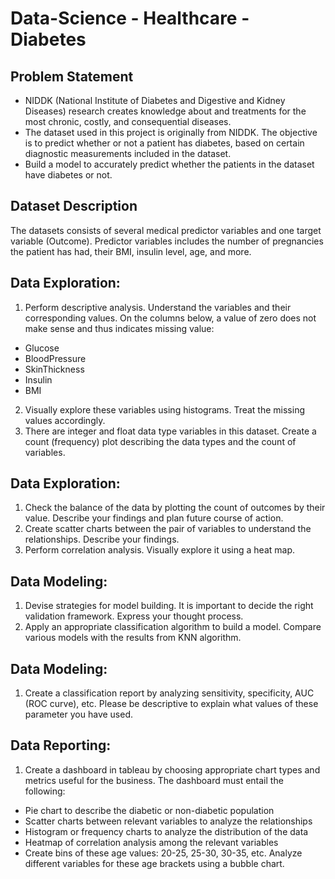 # Data-Science - Healthcare -  Diabetes 

## Problem Statement
* NIDDK (National Institute of Diabetes and Digestive and Kidney Diseases) research creates knowledge about and treatments for the most chronic, costly, and consequential diseases.
* The dataset used in this project is originally from NIDDK. The objective is to predict whether or not a patient has diabetes, based on certain diagnostic measurements included in the dataset.
* Build a model to accurately predict whether the patients in the dataset have diabetes or not.

## Dataset Description
The datasets consists of several medical predictor variables and one target variable (Outcome). Predictor variables includes the number of pregnancies the patient has had, their BMI, insulin level, age, and more.

## Data Exploration:

1. Perform descriptive analysis. Understand the variables and their corresponding values. On the columns below, a value of zero does not make sense and thus indicates missing value:
  * Glucose
  * BloodPressure
  * SkinThickness
  * Insulin
  * BMI

2. Visually explore these variables using histograms. Treat the missing values accordingly.
3. There are integer and float data type variables in this dataset. Create a count (frequency) plot describing the data types and the count of variables. 

## Data Exploration:

1. Check the balance of the data by plotting the count of outcomes by their value. Describe your findings and plan future course of action.
2. Create scatter charts between the pair of variables to understand the relationships. Describe your findings.
3. Perform correlation analysis. Visually explore it using a heat map.

## Data Modeling:

1. Devise strategies for model building. It is important to decide the right validation framework. Express your thought process.
2. Apply an appropriate classification algorithm to build a model. Compare various models with the results from KNN algorithm.

## Data Modeling:

1. Create a classification report by analyzing sensitivity, specificity, AUC (ROC curve), etc. Please be descriptive to explain what values of these parameter you have used.

## Data Reporting:

1. Create a dashboard in tableau by choosing appropriate chart types and metrics useful for the business. The dashboard must entail the following:
  * Pie chart to describe the diabetic or non-diabetic population
  * Scatter charts between relevant variables to analyze the relationships
  * Histogram or frequency charts to analyze the distribution of the data
  * Heatmap of correlation analysis among the relevant variables
  * Create bins of these age values: 20-25, 25-30, 30-35, etc. Analyze different variables for these age brackets using a bubble chart.
